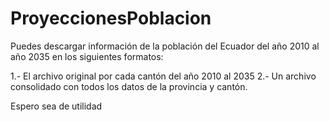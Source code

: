 # ProyeccionesPoblacion
Puedes descargar información de la población del Ecuador del año 2010 al año 2035 en los siguientes formatos:

1.- El archivo original por cada cantón del año 2010 al 2035
2.- Un archivo consolidado con todos los datos de la provincia y cantón.

Espero sea de utilidad
